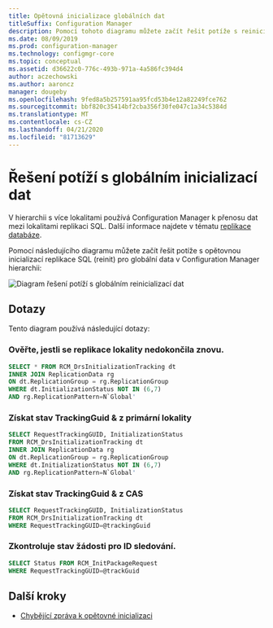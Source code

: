 ```yaml
---
title: Opětovná inicializace globálních dat
titleSuffix: Configuration Manager
description: Pomocí tohoto diagramu můžete začít řešit potíže s reinicializací replikace SQL pro globální data v hierarchii Configuration Manager.
ms.date: 08/09/2019
ms.prod: configuration-manager
ms.technology: configmgr-core
ms.topic: conceptual
ms.assetid: d36622c0-776c-493b-971a-4a586fc394d4
author: aczechowski
ms.author: aaroncz
manager: dougeby
ms.openlocfilehash: 9fed8a5b257591aa95fcd53b4e12a82249fce762
ms.sourcegitcommit: bbf820c35414bf2cba356f30fe047c1a34c5384d
ms.translationtype: MT
ms.contentlocale: cs-CZ
ms.lasthandoff: 04/21/2020
ms.locfileid: "81713629"
---
```

# <a name="troubleshoot-global-data-reinit"></a>Řešení potíží s globálním inicializací dat

V hierarchii s více lokalitami používá Configuration Manager k přenosu dat mezi lokalitami replikaci SQL. Další informace najdete v tématu [replikace databáze](../../../plan-design/hierarchy/database-replication.md).

Pomocí následujícího diagramu můžete začít řešit potíže s opětovnou inicializací replikace SQL (reinit) pro globální data v Configuration Manager hierarchii:

![Diagram řešení potíží s globálním reinicializací dat](media/global-data-reinit.svg)

## <a name="queries"></a>Dotazy

Tento diagram používá následující dotazy:

### <a name="check-if-site-replication-hasnt-finished-reinit"></a>Ověřte, jestli se replikace lokality nedokončila znovu.

```sql
SELECT * FROM RCM_DrsInitializationTracking dt
INNER JOIN ReplicationData rg
ON dt.ReplicationGroup = rg.ReplicationGroup
WHERE dt.InitializationStatus NOT IN (6,7)
AND rg.ReplicationPattern=N`Global'
```

### <a name="get-the-trackingguid--status-from-the-primary-site"></a>Získat stav TrackingGuid & z primární lokality

```sql
SELECT RequestTrackingGUID, InitializationStatus
FROM RCM_DrsInitializationTracking dt
INNER JOIN ReplicationData rg
ON dt.ReplicationGroup = rg.ReplicationGroup
WHERE dt.InitializationStatus NOT IN (6,7)
AND rg.ReplicationPattern=N`Global'
```

### <a name="get-the-trackingguid--status-from-the-cas"></a>Získat stav TrackingGuid & z CAS

```sql
SELECT RequestTrackingGUID, InitializationStatus
FROM RCM_DrsInitializationTracking dt
WHERE RequestTrackingGUID=@trackingGuid
```

### <a name="check-request-status-for-the-tracking-id"></a>Zkontroluje stav žádosti pro ID sledování.

```sql
SELECT Status FROM RCM_InitPackageRequest
WHERE RequestTrackingGUID=@trackGuid
```

## <a name="next-steps"></a>Další kroky

- [Chybějící zpráva k opětovné inicializaci](reinit-missing-message.md)
